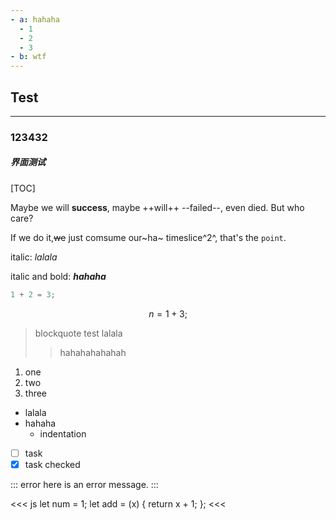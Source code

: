 ```yaml
---
- a: hahaha
  - 1
  - 2
  - 3
- b: wtf
---
```


## Test

------

### 123432
##### 界面测试

[TOC]

Maybe we will **success**, maybe ++will++ --failed--, even died. But who care?

If we do it,~~we~~ just comsume our~ha~ timeslice^2^, that's the `point`.

italic: _lalala_

italic and bold: ***hahaha***

```c++
1 + 2 = 3;
```

$$
n = 1 + 3;
$$

> blockquote test
> lalala 
>> hahahahahahah

1. one
2. two
3. three

- lalala
- hahaha
  - indentation

- [ ] task
- [x] task checked

[^test]: test here

::: error
here is an error message.
:::

<<< js
let num = 1;
let add = (x) { return x + 1; };
<<<

[detail]: detail "lalala"
